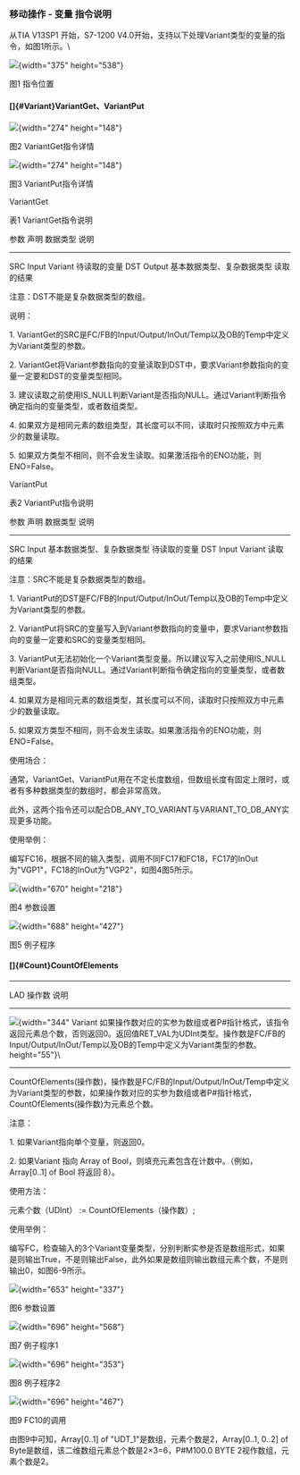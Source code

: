 ### 移动操作 - 变量 指令说明

从TIA V13SP1 开始，S7-1200
V4.0开始，支持以下处理Variant类型的变量的指令，如图1所示。\

![](images/05-01.png){width="375" height="538"}

图1 指令位置

#### []{#Variant}VariantGet、VariantPut

![](images/05-02.jpg){width="274" height="148"}

图2 VariantGet指令详情

![](images/05-03.jpg){width="274" height="148"}

图3 VariantPut指令详情

VariantGet

表1 VariantGet指令说明

  参数   声明     数据类型                     说明
  ------ -------- ---------------------------- --------------
  SRC    Input    Variant                      待读取的变量
  DST    Output   基本数据类型、复杂数据类型   读取的结果

注意：DST不能是复杂数据类型的数组。

说明：

1\.
VariantGet的SRC是FC/FB的Input/Output/InOut/Temp以及OB的Temp中定义为Variant类型的参数。

2\.
VariantGet将Variant参数指向的变量读取到DST中，要求Variant参数指向的变量一定要和DST的变量类型相同。

3\.
建议读取之前使用IS_NULL判断Variant是否指向NULL。通过Variant判断指令确定指向的变量类型，或者数组类型。

4\.
如果双方是相同元素的数组类型，其长度可以不同，读取时只按照双方中元素少的数量读取。

5\.
如果双方类型不相同，则不会发生读取。如果激活指令的ENO功能，则ENO=False。

VariantPut

表2 VariantPut指令说明

  参数   声明    数据类型                     说明
  ------ ------- ---------------------------- --------------
  SRC    Input   基本数据类型、复杂数据类型   待读取的变量
  DST    Input   Variant                      读取的结果

注意：SRC不能是复杂数据类型的数组。

1\.
VariantPut的DST是FC/FB的Input/Output/InOut/Temp以及OB的Temp中定义为Variant类型的参数。

2\.
VariantPut将SRC的变量写入到Variant参数指向的变量中，要求Variant参数指向的变量一定要和SRC的变量类型相同。

3\.
VariantPut无法初始化一个Variant类型变量。所以建议写入之前使用IS_NULL判断Variant是否指向NULL。通过Variant判断指令确定指向的变量类型，或者数组类型。

4\.
如果双方是相同元素的数组类型，其长度可以不同，读取时只按照双方中元素少的数量读取。

5\.
如果双方类型不相同，则不会发生读取。如果激活指令的ENO功能，则ENO=False。

使用场合：

通常，VariantGet、VariantPut用在不定长度数组，但数组长度有固定上限时，或者有多种数据类型的数组时，都会非常高效。

此外，这两个指令还可以配合DB_ANY_TO_VARIANT与VARIANT_TO_DB_ANY实现更多功能。

使用举例：

编写FC16，根据不同的输入类型，调用不同FC17和FC18，FC17的InOut为"VGP1"，FC18的InOut为"VGP2"，如图4图5所示。

![](images/05-04.jpg){width="670" height="218"}

图4 参数设置

![](images/05-05.jpg){width="688" height="427"}

图5 例子程序

#### []{#Count}CountOfElements

  ------------------------------------------------------------------------------------------------------------------------------------------------------------------------------------------------------------------------------------------------
  LAD                                 操作数                  说明
  ----------------------------------- ----------------------- ------------------------------------------------------------------------------------------------------------------------------------------------------------------------------------
  ![](images/05-06.jpg){width="344"   Variant                 如果操作数对应的实参为数组或者P#指针格式，该指令返回元素总个数，否则返回0。返回值RET_VAL为UDInt类型。操作数是FC/FB的Input/Output/InOut/Temp以及OB的Temp中定义为Variant类型的参数。
  height="55"}\                                               

  ------------------------------------------------------------------------------------------------------------------------------------------------------------------------------------------------------------------------------------------------

CountOfElements(操作数)，操作数是FC/FB的Input/Output/InOut/Temp中定义为Variant类型的参数，如果操作数对应的实参为数组或者P#指针格式，CountOfElements(操作数)为元素总个数。

注意：

1\. 如果Variant指向单个变量，则返回0。

2\. 如果Variant 指向 Array of
Bool，则填充元素包含在计数中。（例如，Array\[0..1\] of Bool 将返回 8）。

使用方法：

元素个数（UDInt） := CountOfElements（操作数）;

使用举例：

编写FC，检查输入的3个Variant变量类型，分别判断实参是否是数组形式，如果是则输出True，不是则输出False，此外如果是数组则输出数组元素个数，不是则输出0，如图6-9所示。

![](images/05-07.jpg){width="653" height="337"}

图6 参数设置

![](images/05-08.jpg){width="696" height="568"}

图7 例子程序1

![](images/05-09.jpg){width="696" height="353"}

图8 例子程序2

![](images/05-10.jpg){width="696" height="467"}

图9 FC10的调用

由图9中可知，Array\[0..1\] of \"UDT_1\"是数组，元素个数是2，Array\[0..1,
0..2\] of Byte是数组，该二维数组元素总个数是2×3=6，P#M100.0 BYTE
2视作数组，元素个数是2。
